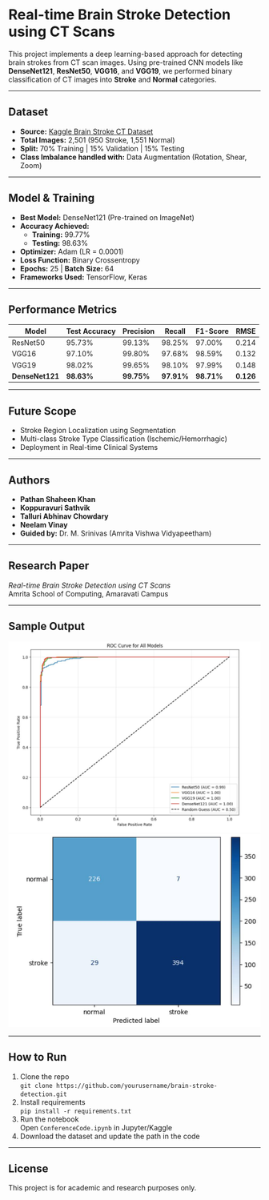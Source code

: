 # Real-time Brain Stroke Detection using CT Scans

This project implements a deep learning-based approach for detecting brain strokes from CT scan images. Using pre-trained CNN models like **DenseNet121**, **ResNet50**, **VGG16**, and **VGG19**, we performed binary classification of CT images into **Stroke** and **Normal** categories.

---

##  Dataset
- **Source:** [Kaggle Brain Stroke CT Dataset](https://www.kaggle.com/datasets/afridimoosa/brain-stroke-dataset)
- **Total Images:** 2,501 (950 Stroke, 1,551 Normal)
- **Split:** 70% Training | 15% Validation | 15% Testing
- **Class Imbalance handled with:** Data Augmentation (Rotation, Shear, Zoom)

---

##  Model & Training
- **Best Model:** DenseNet121 (Pre-trained on ImageNet)
- **Accuracy Achieved:** 
  - **Training:** 99.77%
  - **Testing:** 98.63%
- **Optimizer:** Adam (LR = 0.0001)
- **Loss Function:** Binary Crossentropy
- **Epochs:** 25 | **Batch Size:** 64
- **Frameworks Used:** TensorFlow, Keras

---

##  Performance Metrics
| Model     | Test Accuracy | Precision | Recall | F1-Score | RMSE  |
|-----------|----------------|-----------|--------|----------|-------|
| ResNet50 | 95.73%        | 99.13%   | 98.25% | 97.00%  | 0.214 |
| VGG16    | 97.10%        | 99.80%   | 97.68% | 98.59%  | 0.132 |
| VGG19    | 98.02%        | 99.65%   | 98.10% | 97.99%  | 0.148 |
| **DenseNet121** | **98.63%** | **99.75%** | **97.91%** | **98.71%** | **0.126** |

---

##  Future Scope
- Stroke Region Localization using Segmentation
- Multi-class Stroke Type Classification (Ischemic/Hemorrhagic)
- Deployment in Real-time Clinical Systems

---

##  Authors
- **Pathan Shaheen Khan**
- **Koppuravuri Sathvik**
- **Talluri Abhinav Chowdary**
- **Neelam Vinay**
- **Guided by:** Dr. M. Srinivas (Amrita Vishwa Vidyapeetham)

---

##  Research Paper
*Real-time Brain Stroke Detection using CT Scans*  
Amrita School of Computing, Amaravati Campus

---

##  Sample Output
![Sample ROC Curve](ROC.jpeg)  
![Confusion Matrix](ConfusionMatrix.jpeg)

---

##  How to Run
1. Clone the repo  
   `git clone https://github.com/yourusername/brain-stroke-detection.git`
2. Install requirements  
   `pip install -r requirements.txt`
3. Run the notebook  
   Open `ConferenceCode.ipynb` in Jupyter/Kaggle  
4. Download the dataset and update the path in the code  

---

##  License
This project is for academic and research purposes only.

